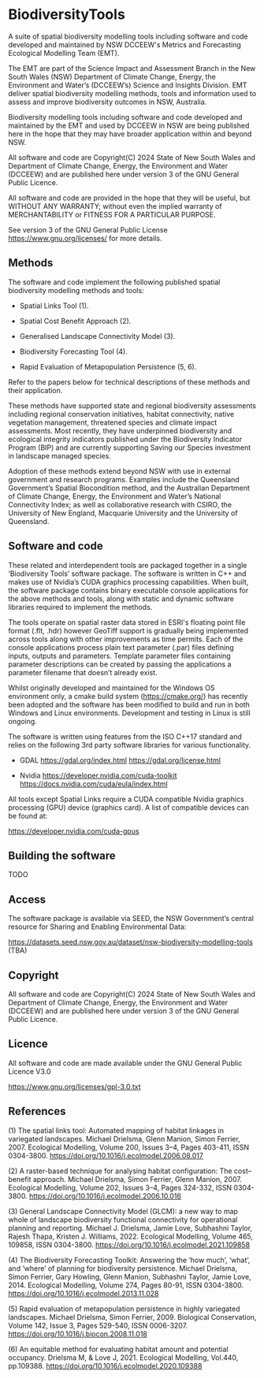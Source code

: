 # BiodiversityTools
A suite of spatial biodiversity modelling tools including software and code developed and maintained by NSW DCCEEW's Metrics and Forecasting Ecological Modelling Team (EMT). 

The EMT are part of the Science Impact and Assessment Branch in the New South Wales (NSW) Department of Climate Change, Energy, the Environment and Water’s (DCCEEW’s) Science and Insights Division. EMT deliver spatial biodiversity modelling methods, tools and information used to assess and improve biodiversity outcomes in NSW, Australia. 

Biodiversity modelling tools including software and code developed and maintained by the EMT and used by DCCEEW in NSW are being published here in the hope that they may have broader application within and beyond NSW. 

All software and code are Copyright(C) 2024 State of New South Wales and Department of Climate Change, Energy, the Environment and Water (DCCEEW) and are published here under version 3 of the GNU General Public Licence.

All software and code are provided in the hope that they will be useful, but WITHOUT ANY WARRANTY; without even the implied warranty of MERCHANTABILITY or FITNESS FOR A PARTICULAR PURPOSE.

See version 3 of the GNU General Public License https://www.gnu.org/licenses/ for more details.

## Methods

The software and code implement the following published spatial biodiversity modelling methods and tools:

* Spatial Links Tool (1).

* Spatial Cost Benefit Approach (2).

* Generalised Landscape Connectivity Model (3).

* Biodiversity Forecasting Tool (4).

* Rapid Evaluation of Metapopulation Persistence (5, 6).

Refer to the papers below for technical descriptions of these methods and their application.

These methods have supported state and regional biodiversity assessments including regional conservation initiatives, habitat connectivity, native vegetation management, threatened species and climate impact assessments. Most recently, they have underpinned biodiversity and ecological integrity indicators published under the Biodiversity Indicator Program (BIP) and are currently supporting Saving our Species investment in landscape managed species. 

Adoption of these methods extend beyond NSW with use in external government and research programs. Examples include the Queensland Government’s Spatial Biocondition method, and the Australian Department of Climate Change, Energy, the Environment and Water’s National Connectivity Index; as well as collaborative research with CSIRO, the University of New England, Macquarie University and the University of Queensland.


## Software and code

These related and interdependent tools are packaged together in a single ‘Biodiversity Tools’ software package. The software is written in C++ and makes use of Nvidia’s CUDA graphics processing capabilities. When built, the software package contains binary executable console applications for the above methods and tools, along with static and dynamic software libraries required to implement the methods. 

The tools operate on spatial raster data stored in ESRI's floating point file format (.flt, .hdr) however GeoTiff support is gradually being implemented across tools along with other improvements as time permits. Each of the console applications process plain text parameter (.par) files defining inputs, outputs and parameters. Template parameter files containing parameter descriptions can be created by passing the applications a parameter filename that doesn’t already exist. 

Whilst originally developed and maintained for the Windows OS environment only, a cmake build system (https://cmake.org/) has recently been adopted and the software has been modified to build and run in both Windows and Linux environments. Development and testing in Linux is still ongoing. 

The software is written using features from the ISO C++17 standard and relies on the following 3rd party software libraries for various functionality.

* GDAL https://gdal.org/index.html https://gdal.org/license.html

* Nvidia https://developer.nvidia.com/cuda-toolkit https://docs.nvidia.com/cuda/eula/index.html

All tools except Spatial Links require a CUDA compatible Nvidia graphics processing (GPU) device (graphics card). A list of compatible devices can be found at:

https://developer.nvidia.com/cuda-gpus


## Building the software

TODO


## Access


The software package is available via SEED, the NSW Government’s central resource for Sharing and Enabling Environmental Data:

https://datasets.seed.nsw.gov.au/dataset/nsw-biodiversity-modelling-tools (TBA)



## Copyright

All software and code are Copyright(C) 2024 State of New South Wales and Department of Climate Change, Energy, the Environment and Water (DCCEEW) and are published here under version 3 of the GNU General Public Licence.


## Licence

All software and code are made available under the GNU General Public Licence V3.0

https://www.gnu.org/licenses/gpl-3.0.txt


## References

(1) The spatial links tool: Automated mapping of habitat linkages in variegated landscapes. 
Michael Drielsma, Glenn Manion, Simon Ferrier, 2007. 
Ecological Modelling, Volume 200, Issues 3–4, Pages 403-411, ISSN 0304-3800. 
https://doi.org/10.1016/j.ecolmodel.2006.08.017

(2) A raster-based technique for analysing habitat configuration: The cost–benefit approach. 
Michael Drielsma, Simon Ferrier, Glenn Manion, 2007. 
Ecological Modelling, Volume 202, Issues 3–4, Pages 324-332, ISSN 0304-3800. 
https://doi.org/10.1016/j.ecolmodel.2006.10.016

(3) General Landscape Connectivity Model (GLCM): a new way to map whole of landscape biodiversity functional connectivity for operational planning and reporting. 
Michael J. Drielsma, Jamie Love, Subhashni Taylor, Rajesh Thapa, Kristen J. Williams, 2022. 
Ecological Modelling, Volume 465, 109858, ISSN 0304-3800. 
https://doi.org/10.1016/j.ecolmodel.2021.109858

(4) The Biodiversity Forecasting Toolkit: Answering the ‘how much’, ‘what’, and ‘where’ of planning for biodiversity persistence. 
Michael Drielsma, Simon Ferrier, Gary Howling, Glenn Manion, Subhashni Taylor, Jamie Love, 2014. 
Ecological Modelling, Volume 274, Pages 80-91, ISSN 0304-3800. 
https://doi.org/10.1016/j.ecolmodel.2013.11.028

(5) Rapid evaluation of metapopulation persistence in highly variegated landscapes. 
Michael Drielsma, Simon Ferrier, 2009. 
Biological Conservation, Volume 142, Issue 3, Pages 529-540, ISSN 0006-3207. 
https://doi.org/10.1016/j.biocon.2008.11.018

(6) An equitable method for evaluating habitat amount and potential occupancy. 
Drielsma M, & Love J, 2021. 
Ecological Modelling, Vol.440, pp.109388. 
https://doi.org/10.1016/j.ecolmodel.2020.109388

